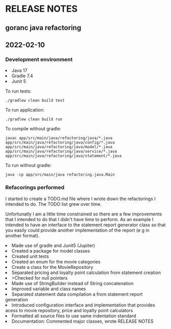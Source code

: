 <h1>RELEASE NOTES</h1>
<h2>goranc java refactoring</h2>
<h2>2022-02-10</h2>

<h3>Development environment</h3>
<li>Java 17</li>
<li>Gradle 7.4</li>
<li>Junit 5</li>

To run tests:
<p><code>./gradlew clean build test</code></p>

To run application:
<p><code>./gradlew clean build run</code></p>

To compile without gradle:
<p>
<code>javac app/src/main/java/refactoring/java/*.java app/src/main/java/refactoring/java/config/*.java app/src/main/java/refactoring/java/model/*.java app/src/main/java/refactoring/java/service/*.java app/src/main/java/refactoring/java/statement/*.java</code>
</p>

To run without gradle:
<p>
<code>java -cp app/src/main/java refactoring.java.Main</code>
</p>

<h3>Refacorings performed</h2>
I started to create a TODO.md file where I wrote down the refactorings I intended to do. The TODO list grew over time.

Unfortunatly I am a little time constrained so there are a few improvements that I intended to do that I didn't have time to perform.
As an example I intended to have an interface to the statement report generator class so that you easily could provide another implementation of the report (e g in another format).

<li>Made use of gradle and Junit5 (Jupiter)</li>
<li>Created a package for model classes</li>
<li>Created unit tests</li>
<li>Created an enum for the movie categories</li>
<li>Create a class for the MovieRepository</li>
<li>Separated pricing and loyalty point calculation from statement creation</li>
<li>>Checked for null pointers</li>
<li>Made use of StringBuilder instead of String concatenation</li>
<li>Improved variable and class names</li>
<li>Separated statement data compilation a from statement report generation</li>
<li>Introduced configuration interface and implementation that provides acess to movie repository, price and loyalty point calculators</li>
<li>Formatted all source files to use same indentation standard</li>
<li>Documentation: Commented major classes, wrote RELEASE NOTES</li>
